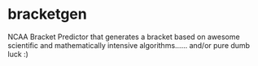 # bracketgen
NCAA Bracket Predictor that generates a bracket based on awesome scientific and mathematically intensive algorithms...... and/or pure dumb luck :)
